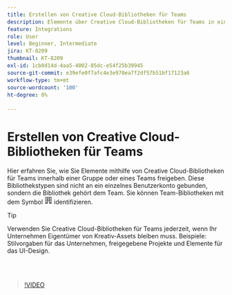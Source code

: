 ```yaml
---
title: Erstellen von Creative Cloud-Bibliotheken für Teams
description: Elemente über Creative Cloud-Bibliotheken für Teams in einer Gruppe oder einem Team freigeben
feature: Integrations
role: User
level: Beginner, Intermediate
jira: KT-8209
thumbnail: KT-8209
exl-id: 1cb0d14d-4aa5-4002-85dc-e54f25b39945
source-git-commit: e39efe0f7afc4e3e970ea7f2df57b51bf17123a6
workflow-type: tm+mt
source-wordcount: '100'
ht-degree: 0%

---
```


# Erstellen von Creative Cloud-Bibliotheken für Teams

Hier erfahren Sie, wie Sie Elemente mithilfe von Creative Cloud-Bibliotheken für Teams innerhalb einer Gruppe oder eines Teams freigeben. Diese Bibliothekstypen sind nicht an ein einzelnes Benutzerkonto gebunden, sondern die Bibliothek gehört dem Team. Sie können Team-Bibliotheken mit dem Symbol ![Image erstellen](assets/Smock_Building_18_N.png) identifizieren.

>[!TIP]
>
>Verwenden Sie Creative Cloud-Bibliotheken für Teams jederzeit, wenn Ihr Unternehmen Eigentümer von Kreativ-Assets bleiben muss. Beispiele: Stilvorgaben für das Unternehmen, freigegebene Projekte und Elemente für das UI-Design.

<br> 

>[!VIDEO](https://video.tv.adobe.com/v/335325?hidetitle=true)
